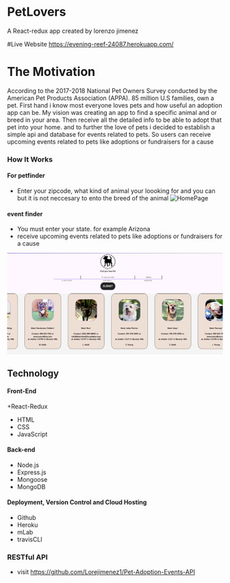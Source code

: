 # PetLovers

A React-redux app created by lorenzo jimenez

#Live Website
https://evening-reef-24087.herokuapp.com/

# The Motivation
According to the 2017-2018 National Pet Owners Survey conducted by the American Pet Products Association (APPA).
85 million  U.S families, own a pet. First hand i know most everyone loves pets and how useful an adoption app can be.
My vision was creating an app to find a specific animal and or breed in your area. Then receive all the detailed info to be able to adopt that pet into your home. and to further the love of pets i decided to establish a simple api and database for events related to pets. So users can receive upcoming events related to pets like adoptions or fundraisers for a cause

### How It Works
#### For petfinder
+ Enter your zipcode, what kind of animal your loooking for and you can but it is not neccesary to ento the breed of the animal 
![HomePage](https://github.com/Lorejimenez1/Fortnite-Society/blob/master/Public/images/SettingsPage.png)


#### event finder
+ You must enter your state. for example Arizona
+ receive upcoming events related to pets like adoptions or fundraisers for a cause

![eventFinder](https://github.com/Lorejimenez1/CapstonePetLovers/blob/master/public/Pet.png)

## Technology
#### Front-End
+React-Redux
+ HTML
+ CSS
+ JavaScript

#### Back-end
+ Node.js
+ Express.js
+ Mongoose
+ MongoDB

#### Deployment, Version Control and Cloud Hosting
+ Github
+ Heroku
+ mLab
+ travisCLI

### RESTful API
+ visit https://github.com/Lorejimenez1/Pet-Adoption-Events-API
